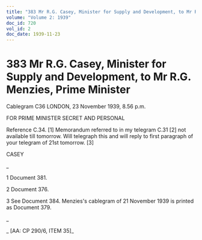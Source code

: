 ```yaml
---
title: "383 Mr R.G. Casey, Minister for Supply and Development, to Mr R.G. Menzies, Prime Minister"
volume: "Volume 2: 1939"
doc_id: 720
vol_id: 2
doc_date: 1939-11-23
---
```


# 383 Mr R.G. Casey, Minister for Supply and Development, to Mr R.G. Menzies, Prime Minister

Cablegram C36 LONDON, 23 November 1939, 8.56 p.m.

FOR PRIME MINISTER SECRET AND PERSONAL

Reference C.34. [1] Memorandum referred to in my telegram C.31 [2] not available till tomorrow. Will telegraph this and will reply to first paragraph of your telegram of 21st tomorrow. [3]

CASEY

_

1 Document 381.

2 Document 376.

3 See Document 384. Menzies's cablegram of 21 November 1939 is printed as Document 379.

_

_ [AA: CP 290/6, ITEM 35]_
